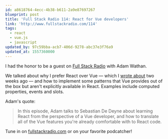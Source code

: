 ```yaml
---
id: a8618764-4ecc-4b38-b611-2a9e87697267
blueprint: post
title: 'Full Stack Radio 114: React for Vue developers'
link: 'http://www.fullstackradio.com/114'
tags:
  - react
  - vue.js
  - javascript
updated_by: 97c59bba-acb7-406d-9278-abc37e3f76a9
updated_at: 1557360000
---
```

I had the honor to be a guest on [Full Stack Radio](http://www.fullstackradio.com) with Adam Wathan.

We talked about why I prefer React over Vue — which I [wrote about](https://sebastiandedeyne.com/why-i-prefer-react-over-vue) two weeks ago — and how to implement some patterns that Vue provides out of the box but aren't explicitly available in React. Examples include computed properties, events and slots.

Adam's quote:

> In this episode, Adam talks to Sebastian De Deyne about learning React from the perspective of a Vue developer, and how to translate all of the Vue features you're already comfortable with to React code.

Tune in on [fullstackradio.com](http://www.fullstackradio.com/114) or on your favorite podcatcher!
